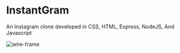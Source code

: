 # InstantGram
An Instagram clone developed in CSS, HTML, Express, NodeJS, And Javascript

![wire-frame](https://i.imgur.com/S5frrUZ.jpg)
